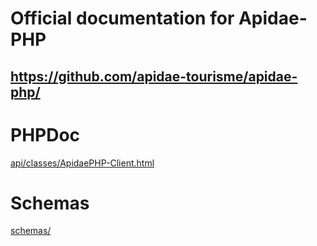 # Official documentation for Apidae-PHP
## https://github.com/apidae-tourisme/apidae-php/

# PHPDoc
[api/classes/ApidaePHP-Client.html](api/classes/ApidaePHP-Client.html)

# Schemas
[schemas/](schemas/)